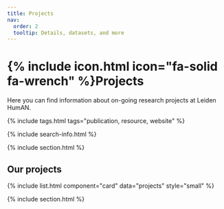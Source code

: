 ```yaml
---
title: Projects
nav:
  order: 2
  tooltip: Details, datasets, and more
---
```


# {% include icon.html icon="fa-solid fa-wrench" %}Projects

Here you can find information about on-going research projects at Leiden HumAN.

{% include tags.html tags="publication, resource, website" %}

{% include search-info.html %}

{% include section.html %}

## Our projects

{% include list.html component="card" data="projects" style="small" %}

{% include section.html %}

